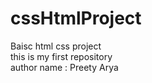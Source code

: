 # cssHtmlProject
Baisc html css project
<br>
this is my first repository
<br>
author name : Preety Arya
